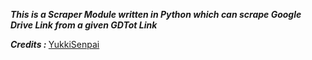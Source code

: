 <b><i>This is a Scraper Module written in Python which can scrape Google Drive Link from a given GDTot Link</i></b><br>

<b><i>Credits : </i></b>[YukkiSenpai](https://t.me/YukkiSenpai)
